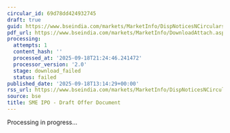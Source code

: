 ```yaml
---
circular_id: 69d78dd424932745
draft: true
guid: https://www.bseindia.com/markets/MarketInfo/DispNoticesNCirculars.aspx?Noticeid={FC45B7C4-765E-4AAC-8BB7-993D44DEEFA1}&noticeno=20250918-45&dt=09/18/2025&icount=45&totcount=63&flag=0
pdf_url: https://www.bseindia.com/markets/MarketInfo/DownloadAttach.aspx?id=20250918-45&attachedId=
processing:
  attempts: 1
  content_hash: ''
  processed_at: '2025-09-18T21:24:46.241472'
  processor_version: '2.0'
  stage: download_failed
  status: failed
published_date: '2025-09-18T13:14:29+00:00'
rss_url: https://www.bseindia.com/markets/MarketInfo/DispNoticesNCirculars.aspx?Noticeid={FC45B7C4-765E-4AAC-8BB7-993D44DEEFA1}&noticeno=20250918-45&dt=09/18/2025&icount=45&totcount=63&flag=0
source: bse
title: SME IPO - Draft Offer Document
---
```


Processing in progress...